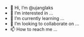 - 👋 Hi, I’m @ujanglaks
- 👀 I’m interested in ...
- 🌱 I’m currently learning ...
- 💞️ I’m looking to collaborate on ...
- 📫 How to reach me ...

<!---
ujanglaks/ujanglaks is a ✨ special ✨ repository because its `README.md` (this file) appears on your GitHub profile.
You can click the Preview link to take a look at your changes.
--->
